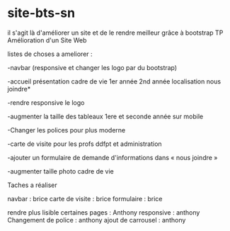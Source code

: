 # site-bts-sn
il s'agit là d'améliorer un site et de le rendre meilleur grâce à bootstrap 
TP Amélioration d'un Site Web

listes de choses a ameliorer :

-navbar (responsive et changer les logo par du bootstrap)

-accueil présentation cadre de vie 1er année 2nd année localisation nous joindre*

-rendre responsive le logo

-augmenter la taille des tableaux 1ere et seconde année sur mobile

-Changer les polices pour plus moderne

-carte de visite pour les profs ddfpt et administration

-ajouter un formulaire de demande d'informations dans « nous joindre »

-augmenter taille photo cadre de vie




Taches a réaliser

navbar : brice
carte de visite : brice
formulaire : brice


rendre plus lisible certaines pages : Anthony
responsive : anthony
Changement de police : anthony
ajout de carrousel : anthony
